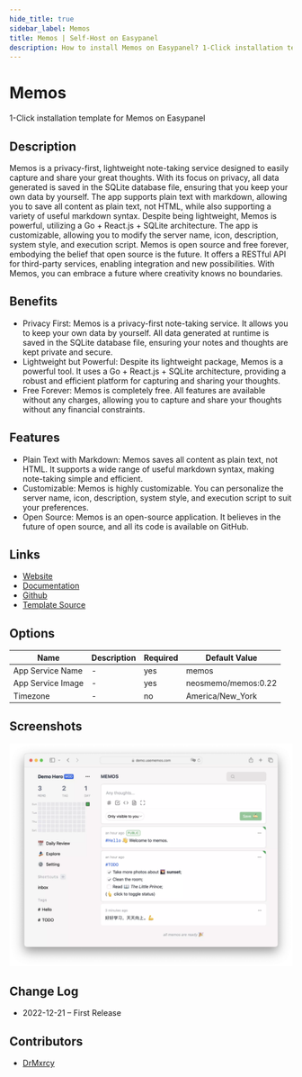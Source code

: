 ```yaml
---
hide_title: true
sidebar_label: Memos
title: Memos | Self-Host on Easypanel
description: How to install Memos on Easypanel? 1-Click installation template for Memos on Easypanel
---
```


<!-- generated -->

# Memos

1-Click installation template for Memos on Easypanel

## Description

Memos is a privacy-first, lightweight note-taking service designed to easily capture and share your great thoughts. With its focus on privacy, all data generated is saved in the SQLite database file, ensuring that you keep your own data by yourself. The app supports plain text with markdown, allowing you to save all content as plain text, not HTML, while also supporting a variety of useful markdown syntax. Despite being lightweight, Memos is powerful, utilizing a Go + React.js + SQLite architecture. The app is customizable, allowing you to modify the server name, icon, description, system style, and execution script. Memos is open source and free forever, embodying the belief that open source is the future. It offers a RESTful API for third-party services, enabling integration and new possibilities. With Memos, you can embrace a future where creativity knows no boundaries.

## Benefits

- Privacy First: Memos is a privacy-first note-taking service. It allows you to keep your own data by yourself. All data generated at runtime is saved in the SQLite database file, ensuring your notes and thoughts are kept private and secure.
- Lightweight but Powerful: Despite its lightweight package, Memos is a powerful tool. It uses a Go + React.js + SQLite architecture, providing a robust and efficient platform for capturing and sharing your thoughts.
- Free Forever: Memos is completely free. All features are available without any charges, allowing you to capture and share your thoughts without any financial constraints.

## Features

- Plain Text with Markdown: Memos saves all content as plain text, not HTML. It supports a wide range of useful markdown syntax, making note-taking simple and efficient.
- Customizable: Memos is highly customizable. You can personalize the server name, icon, description, system style, and execution script to suit your preferences.
- Open Source: Memos is an open-source application. It believes in the future of open source, and all its code is available on GitHub.

## Links

- [Website](https://usememos.com/)
- [Documentation](https://github.com/usememos/memos#deploy-with-docker-in-seconds)
- [Github](https://github.com/usememos/memos)
- [Template Source](https://github.com/easypanel-io/templates/tree/main/templates/memos)

## Options

Name | Description | Required | Default Value
-|-|-|-
App Service Name | - | yes | memos
App Service Image | - | yes | neosmemo/memos:0.22
Timezone | - | no | America/New_York

## Screenshots

![Memos Screenshot](./assets/screenshot.png)

## Change Log

- 2022-12-21 – First Release

## Contributors

- [DrMxrcy](https://github.com/DrMxrcy)
